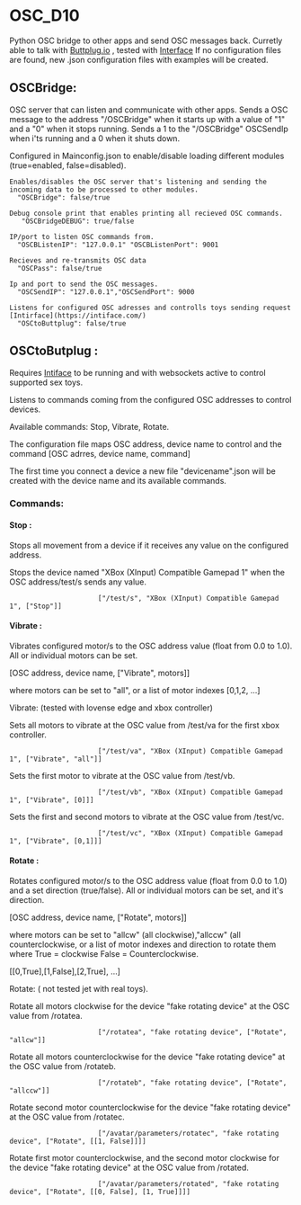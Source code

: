 # OSC_D10
Python OSC bridge to other apps and send OSC messages back. 
Curretly able to talk with [Buttplug.io](https://buttplug.io/) , tested with [Interface](https://intiface.com/)
If no configuration files are found, new .json configuration files with examples will be created.

## OSCBridge:
OSC server that can listen and communicate with other apps.
Sends a OSC message to the address "/OSCBridge" when it starts up with a value of "1" and a "0" when it stops running.
Sends a 1 to the "/OSCBridge" OSCSendIp when i'ts running and a 0 when it shuts down.

Configured in Mainconfig.json to enable/disable loading different modules (true=enabled, false=disabled).
        
    Enables/disables the OSC server that's listening and sending the incoming data to be processed to other modules.
      "OSCBridge": false/true
      
    Debug console print that enables printing all recieved OSC commands.
       "OSCBridgeDEBUG": true/false
       
    IP/port to listen OSC commands from.
      "OSCBListenIP": "127.0.0.1" "OSCBListenPort": 9001

    Recieves and re-transmits OSC data
      "OSCPass": false/true 

    Ip and port to send the OSC messages.
      "OSCSendIP": "127.0.0.1","OSCSendPort": 9000

    Listens for configured OSC adresses and controlls toys sending request [Intirface](https://intiface.com/)
      "OSCtoButtplug": false/true
    

## OSCtoButplug :
Requires [Intiface](https://intiface.com/) to be running and with websockets active to control supported sex toys.

Listens to commands coming from the configured OSC addresses to control devices.

Available commands: Stop, Vibrate, Rotate.

The configuration file maps OSC address, device name to control and the command [OSC adrres, device name, command]

The first time you connect a device a new file "devicename".json
will be created with the device name and its available commands.

### Commands:
#### Stop : 
Stops all movement from a device if it receives any value on the configured address.

  Stops the device named "XBox (XInput) Compatible Gamepad 1" when the OSC address/test/s sends any value.
  
                          ["/test/s", "XBox (XInput) Compatible Gamepad 1", ["Stop"]]
#### Vibrate : 
Vibrates configured motor/s to the OSC address value (float from 0.0 to 1.0). All or individual motors can be set.

[OSC address, device name, ["Vibrate", motors]] 

where motors can be set to "all", or a list of motor indexes [0,1,2, ...]

   Vibrate: (tested with lovense edge and xbox controller)
                      
Sets all motors to vibrate at the OSC value from /test/va for the first xbox controller.

                          ["/test/va", "XBox (XInput) Compatible Gamepad 1", ["Vibrate", "all"]]
                          
Sets the first motor to vibrate at the OSC value from /test/vb.

                          ["/test/vb", "XBox (XInput) Compatible Gamepad 1", ["Vibrate", [0]]]
                          
Sets the first and second motors to vibrate at the OSC value from /test/vc.

                          ["/test/vc", "XBox (XInput) Compatible Gamepad 1", ["Vibrate", [0,1]]]

#### Rotate : 
Rotates configured motor/s to the OSC address value (float from 0.0 to 1.0) and a set direction (true/false). 
All or individual motors can be set, and it's direction. 

[OSC address, device name, ["Rotate", motors]] 

where motors can be set to "allcw" (all clockwise),"allccw" (all counterclockwise, 
or a list of motor indexes and direction to rotate them where True = clockwise False = Counterclockwise. 

[[0,True],[1,False],[2,True], ...]

Rotate: ( not tested jet with real toys).

Rotate all motors clockwise for the device "fake rotating device" at the OSC value from /rotatea.

                          ["/rotatea", "fake rotating device", ["Rotate", "allcw"]]
                          
Rotate all motors counterclockwise for the device "fake rotating device" at the OSC value from /rotateb.
                      
                          ["/rotateb", "fake rotating device", ["Rotate", "allccw"]]
                          
Rotate second motor counterclockwise for the device "fake rotating device" at the OSC value from /rotatec.

                          ["/avatar/parameters/rotatec", "fake rotating device", ["Rotate", [[1, False]]]]
                          
Rotate first motor counterclockwise, and the second motor clockwise for the device "fake rotating device" at the OSC value from /rotated.

                          ["/avatar/parameters/rotated", "fake rotating device", ["Rotate", [[0, False], [1, True]]]]


                        
